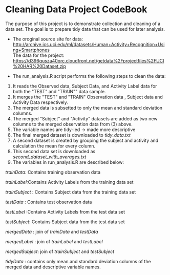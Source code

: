 Cleaning Data Project CodeBook
=================================================
The purpose of this project is to demonstrate collection and cleaning of a data set. The goal is to prepare tidy data that can be used for later analysis. 

* The oroginal source site for data:  
http://archive.ics.uci.edu/ml/datasets/Human+Activity+Recognition+Using+Smartphones      
The data for the project:  
https://d396qusza40orc.cloudfront.net/getdata%2Fprojectfiles%2FUCI%20HAR%20Dataset.zip  

* The run_analysis.R script performs the following steps to clean the data:   

1. It reads the Observed data, Subject Data, and Activity Label data for both the "TEST" and "TRAIN"" data sample.
2. It merges the "TEST" and "TRAIN" Observation data , Subject data and Activity Data respectively.
3. The merged data is subsetted to only the mean and standard deviation columns.
4. The merged "Subject" and "Activity" datasets are added as two new columns to the merged observation data from (3) above.
5. The variable names are tidy-ied -> made more descriptive
6. The final merged dataset is downloaded to *tidy_data.txt*
7. A second dataset is created by grouping the subject and activity and calculation the mean for every column.
8. This second data set is downloaded as *second_dataset_with_averages.txt*
9. The variables in run_analysis.R are described below:

*trainData*: Contains training observation data

*trainLabel*:Contains Activity Labels from the training data set

*trainSubject* : Contains Subject data from the training data set

*testData* : Contains test observation data

*testLabel* :Contains Activity Labels from the test data set 

*testSubject*: Contains Subject data from the test data set

*mergedData* : join of *trainData* and *testData*

*mergedLabel* : join of *trainLabel* and *testLabel*

*mergedSubject*: join of *trainSubject* and *testSubject*

*tidyData* : contains only mean and standard deviation columns of the merged data and descriptive variable names.

